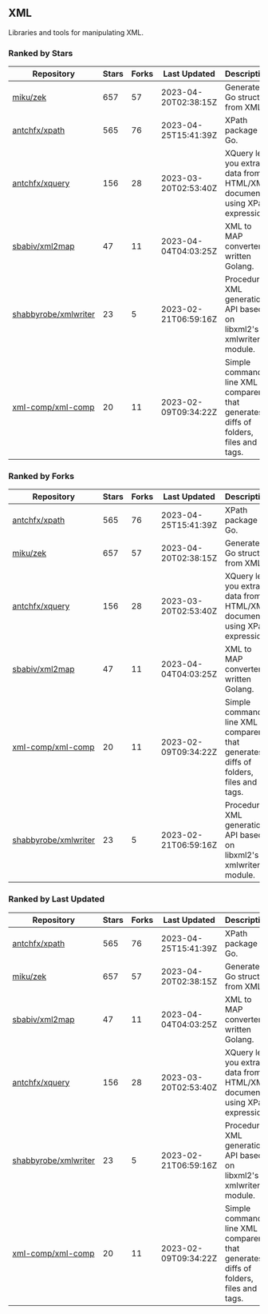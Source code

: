 ## XML

Libraries and tools for manipulating XML.

### Ranked by Stars

| Repository | Stars | Forks | Last Updated | Description | 
|------------|-------|-------|--------------|-------------|
| [miku/zek](https://github.com/miku/zek) | 657 | 57 | 2023-04-20T02:38:15Z |  Generate a Go struct from XML. |
| [antchfx/xpath](https://github.com/antchfx/xpath) | 565 | 76 | 2023-04-25T15:41:39Z |  XPath package for Go. |
| [antchfx/xquery](https://github.com/antchfx/xquery) | 156 | 28 | 2023-03-20T02:53:40Z |  XQuery lets you extract data from HTML/XML documents using XPath expression. |
| [sbabiv/xml2map](https://github.com/sbabiv/xml2map) | 47 | 11 | 2023-04-04T04:03:25Z |  XML to MAP converter written Golang. |
| [shabbyrobe/xmlwriter](https://github.com/shabbyrobe/xmlwriter) | 23 | 5 | 2023-02-21T06:59:16Z |  Procedural XML generation API based on libxml2's xmlwriter module. |
| [xml-comp/xml-comp](https://github.com/xml-comp/xml-comp) | 20 | 11 | 2023-02-09T09:34:22Z |  Simple command line XML comparer that generates diffs of folders, files and tags. |

### Ranked by Forks

| Repository | Stars | Forks | Last Updated | Description | 
|------------|-------|-------|--------------|-------------|
| [antchfx/xpath](https://github.com/antchfx/xpath) | 565 | 76 | 2023-04-25T15:41:39Z |  XPath package for Go. |
| [miku/zek](https://github.com/miku/zek) | 657 | 57 | 2023-04-20T02:38:15Z |  Generate a Go struct from XML. |
| [antchfx/xquery](https://github.com/antchfx/xquery) | 156 | 28 | 2023-03-20T02:53:40Z |  XQuery lets you extract data from HTML/XML documents using XPath expression. |
| [sbabiv/xml2map](https://github.com/sbabiv/xml2map) | 47 | 11 | 2023-04-04T04:03:25Z |  XML to MAP converter written Golang. |
| [xml-comp/xml-comp](https://github.com/xml-comp/xml-comp) | 20 | 11 | 2023-02-09T09:34:22Z |  Simple command line XML comparer that generates diffs of folders, files and tags. |
| [shabbyrobe/xmlwriter](https://github.com/shabbyrobe/xmlwriter) | 23 | 5 | 2023-02-21T06:59:16Z |  Procedural XML generation API based on libxml2's xmlwriter module. |

### Ranked by Last Updated

| Repository | Stars | Forks | Last Updated | Description | 
|------------|-------|-------|--------------|-------------|
| [antchfx/xpath](https://github.com/antchfx/xpath) | 565 | 76 | 2023-04-25T15:41:39Z |  XPath package for Go. |
| [miku/zek](https://github.com/miku/zek) | 657 | 57 | 2023-04-20T02:38:15Z |  Generate a Go struct from XML. |
| [sbabiv/xml2map](https://github.com/sbabiv/xml2map) | 47 | 11 | 2023-04-04T04:03:25Z |  XML to MAP converter written Golang. |
| [antchfx/xquery](https://github.com/antchfx/xquery) | 156 | 28 | 2023-03-20T02:53:40Z |  XQuery lets you extract data from HTML/XML documents using XPath expression. |
| [shabbyrobe/xmlwriter](https://github.com/shabbyrobe/xmlwriter) | 23 | 5 | 2023-02-21T06:59:16Z |  Procedural XML generation API based on libxml2's xmlwriter module. |
| [xml-comp/xml-comp](https://github.com/xml-comp/xml-comp) | 20 | 11 | 2023-02-09T09:34:22Z |  Simple command line XML comparer that generates diffs of folders, files and tags. |

